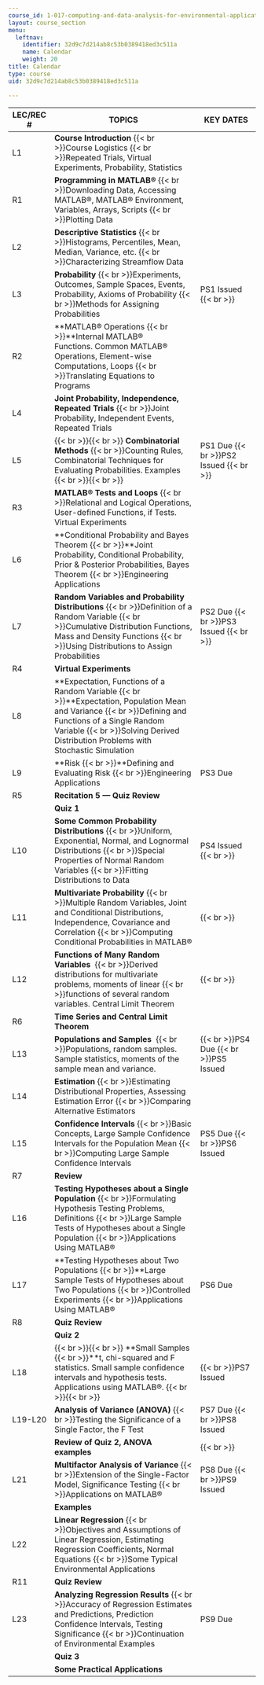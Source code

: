 ```yaml
---
course_id: 1-017-computing-and-data-analysis-for-environmental-applications-fall-2003
layout: course_section
menu:
  leftnav:
    identifier: 32d9c7d214ab8c53b0389418ed3c511a
    name: Calendar
    weight: 20
title: Calendar
type: course
uid: 32d9c7d214ab8c53b0389418ed3c511a

---
```


| LEC/REC # | TOPICS | KEY DATES |
| --- | --- | --- |
| L1 | **Course Introduction**  {{< br >}}Course Logistics  {{< br >}}Repeated Trials, Virtual Experiments, Probability, Statistics |  |
| R1 | **Programming in MATLAB®**  {{< br >}}Downloading Data, Accessing MATLAB®, MATLAB® Environment, Variables, Arrays, Scripts  {{< br >}}Plotting Data |  |
| L2 | **Descriptive Statistics**  {{< br >}}Histograms, Percentiles, Mean, Median, Variance, etc.  {{< br >}}Characterizing Streamflow Data |  |
| L3 | **Probability**  {{< br >}}Experiments, Outcomes, Sample Spaces, Events, Probability, Axioms of Probability  {{< br >}}Methods for Assigning Probabilities | PS1 Issued  {{< br >}} |
| R2 | **MATLAB® Operations  {{< br >}}**Internal MATLAB® Functions. Common MATLAB® Operations, Element-wise Computations, Loops  {{< br >}}Translating Equations to Programs |  |
| L4 | **Joint Probability, Independence, Repeated Trials**  {{< br >}}Joint Probability, Independent Events, Repeated Trials |  |
| L5 |  {{< br >}}{{< br >}} **Combinatorial Methods**  {{< br >}}Counting Rules, Combinatorial Techniques for Evaluating Probabilities. Examples {{< br >}}{{< br >}}  | PS1 Due  {{< br >}}PS2 Issued  {{< br >}} |
| R3 | **MATLAB® Tests and Loops**  {{< br >}}Relational and Logical Operations, User-defined Functions, if Tests. Virtual Experiments |  |
| L6 | **Conditional Probability and Bayes Theorem  {{< br >}}**Joint Probability, Conditional Probability, Prior & Posterior Probabilities, Bayes Theorem  {{< br >}}Engineering Applications |  |
| L7 | **Random Variables and Probability Distributions**  {{< br >}}Definition of a Random Variable  {{< br >}}Cumulative Distribution Functions, Mass and Density Functions  {{< br >}}Using Distributions to Assign Probabilities | PS2 Due  {{< br >}}PS3 Issued  {{< br >}} |
| R4 | **Virtual Experiments** |  |
| L8 | **Expectation, Functions of a Random Variable  {{< br >}}**Expectation, Population Mean and Variance  {{< br >}}Defining and Functions of a Single Random Variable  {{< br >}}Solving Derived Distribution Problems with Stochastic Simulation |  |
| L9 | **Risk  {{< br >}}**Defining and Evaluating Risk  {{< br >}}Engineering Applications | PS3 Due |
| R5 | **Recitation 5 — Quiz Review** |  |
|  | **Quiz 1** |  |
| L10 | **Some Common Probability Distributions**  {{< br >}}Uniform, Exponential, Normal, and Lognormal Distributions  {{< br >}}Special Properties of Normal Random Variables  {{< br >}}Fitting Distributions to Data | PS4 Issued  {{< br >}} |
| L11 | **Multivariate Probability**  {{< br >}}Multiple Random Variables, Joint and Conditional Distributions, Independence, Covariance and Correlation  {{< br >}}Computing Conditional Probabilities in MATLAB® |   {{< br >}} |
| L12 | **Functions of Many Random Variables**   {{< br >}}Derived distributions for multivariate problems, moments of linear  {{< br >}}functions of several random variables. Central Limit Theorem |   {{< br >}} |
| R6 | **Time Series and Central Limit Theorem** |  |
| L13 | **Populations and Samples**   {{< br >}}Populations, random samples. Sample statistics, moments of the sample mean and variance. |   {{< br >}}PS4 Due  {{< br >}}PS5 Issued |
| L14 | **Estimation**  {{< br >}}Estimating Distributional Properties, Assessing Estimation Error  {{< br >}}Comparing Alternative Estimators |  |
| L15 | **Confidence Intervals**  {{< br >}}Basic Concepts, Large Sample Confidence Intervals for the Population Mean  {{< br >}}Computing Large Sample Confidence Intervals | PS5 Due  {{< br >}}PS6 Issued |
| R7 | **Review** |  |
| L16 | **Testing Hypotheses about a Single Population**  {{< br >}}Formulating Hypothesis Testing Problems, Definitions  {{< br >}}Large Sample Tests of Hypotheses about a Single Population  {{< br >}}Applications Using MATLAB® |  |
| L17 | **Testing Hypotheses about Two Populations  {{< br >}}**Large Sample Tests of Hypotheses about Two Populations  {{< br >}}Controlled Experiments  {{< br >}}Applications Using MATLAB® | PS6 Due |
| R8 | **Quiz Review** |  |
|  | **Quiz 2** |  |
| L18 |  {{< br >}}{{< br >}} **Small Samples  {{< br >}}**t, chi-squared and F statistics. Small sample confidence intervals and hypothesis tests. Applications using MATLAB®. {{< br >}}{{< br >}}  |   {{< br >}}PS7 Issued |
| L19-L20 | **Analysis of Variance (ANOVA)**  {{< br >}}Testing the Significance of a Single Factor, the F Test | PS7 Due  {{< br >}}PS8 Issued |
|  | **Review of Quiz 2, ANOVA examples**  |   {{< br >}} |
| L21 | **Multifactor Analysis of Variance**  {{< br >}}Extension of the Single-Factor Model, Significance Testing  {{< br >}}Applications on MATLAB® | PS8 Due  {{< br >}}PS9 Issued |
|  | **Examples** |  |
| L22 | **Linear Regression**  {{< br >}}Objectives and Assumptions of Linear Regression, Estimating Regression Coefficients, Normal Equations  {{< br >}}Some Typical Environmental Applications |  |
| R11 | **Quiz Review** |  |
| L23 | **Analyzing Regression Results**  {{< br >}}Accuracy of Regression Estimates and Predictions, Prediction Confidence Intervals, Testing Significance  {{< br >}}Continuation of Environmental Examples | PS9 Due |
|  | **Quiz 3** |  |
|  | **Some Practical Applications** |